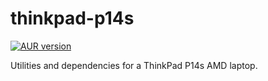 # thinkpad-p14s

[![AUR version](https://img.shields.io/aur/version/thinkpad-p14s?label=AUR)](https://aur.archlinux.org/packages/thinkpad-p14s)

Utilities and dependencies for a ThinkPad P14s AMD laptop.

